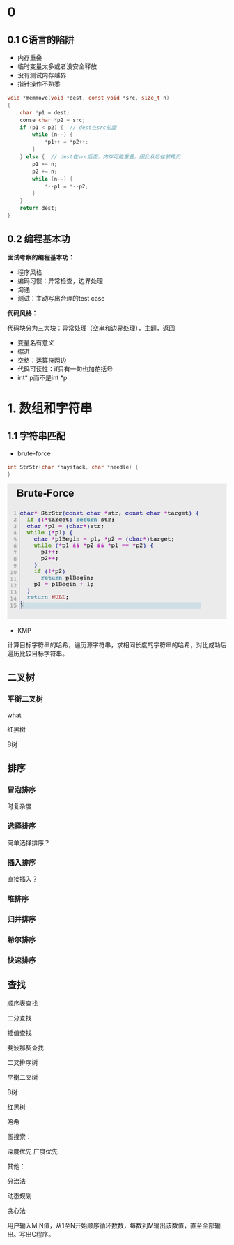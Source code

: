 # 0

## 0.1 C语言的陷阱

- 内存重叠
- 临时变量太多或者没安全释放
- 没有测试内存越界
- 指针操作不熟悉

```c
void *memmove(void *dest, const void *src, size_t n)
{
    char *p1 = dest;
    conse char *p2 = src;
    if (p1 < p2) {  // dest在src前面
        while (n--) {
            *p1++ = *p2++;
        }
    } else {  // dest在src后面，内存可能重叠，因此从后往前拷贝
        p1 += n;
        p2 += n;
        while (n--) {
            *--p1 = *--p2;
        }
    }
    return dest;
}
```

## 0.2 编程基本功

**面试考察的编程基本功：**

- 程序风格
- 编码习惯：异常检查，边界处理
- 沟通
- 测试：主动写出合理的test case

**代码风格：**

代码块分为三大块：异常处理（空串和边界处理），主题，返回

- 变量名有意义
- 缩进
- 空格：运算符两边
- 代码可读性：if只有一句也加花括号
- int* p而不是int *p

# 1. 数组和字符串

## 1.1 字符串匹配

- brute-force

```c
int StrStr(char *haystack, char *needle) {
}
```
![image-20250312160716686](img/image-20250312160716686.png)

- KMP

计算目标字符串的哈希，遍历源字符串，求相同长度的字符串的哈希，对比成功后遍历比较目标字符串。


## 二叉树

### 平衡二叉树

what

红黑树

B树




## 排序

### 冒泡排序
时复杂度

### 选择排序

简单选择排序？

### 插入排序

直接插入？

### 堆排序

### 归并排序

### 希尔排序

### 快速排序

## 查找

顺序表查找

二分查找

插值查找

斐波那契查找

二叉排序树

平衡二叉树

B树

红黑树

哈希

图搜索：

深度优先 广度优先

其他：

分治法

动态规划

贪心法





用户输入M,N值，从1至N开始顺序循环数数，每数到M输出该数值，直至全部输出。写出C程序。